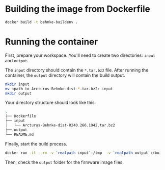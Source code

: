 # Building the image from Dockerfile

```bash
docker build -t behnke-buildenv .
```

# Running the container

First, prepare your workspace. You'll need to create two directories: `input` and `output`. 

The `input` directory should contain the `*.tar.bz2` file. After running the container, the `output` directory will contain the build output.

```bash
mkdir input
mv <path to Arcturus-Behnke-dist-*.tar.bz2> input
mkdir output
```

Your directory structure should look like this:
```bash
.
├── Dockerfile
├── input
│   └── Arcturus-Behnke-dist-R240.266.1942.tar.bz2
├── output
└── README.md
```

Finally, start the build process.

```bash
docker run -it --rm -v `realpath input`:/tmp  -v `realpath output`:/build-image behnke-buildenv
```

Then, check the `output` folder for the firmware image files.
